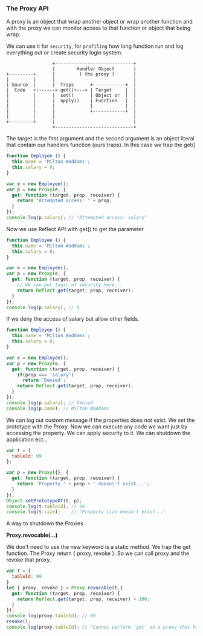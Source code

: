 ### The Proxy API
A proxy is an object that wrap another object or wrap another function and with the proxy we can monitor access to that function or object that being wrap.

We can use it for `security`, for `profiling` how long function run and log everything out or create security login system.




```
                 +-----------------------------+
                 |        Handler Object       |
+---------+      |         ( the proxy )       |
|         |      |                             |
| Source  |      |  Traps      +------------+  |
|  Code   +-------> get()+---> | Target     |  |
|         |      |  set()      | Object or  |  |
|         |      |  apply()    | Function   |  |
|         |      |             |            |  |
|         |      |             +------------+  |
|         |      |                             |
+---------+      |                             |
                 +-----------------------------+
```

The target is the first argument and the second argument is an object literal that contain our handlers function (ours traps). In this case we trap the get()
```js
function Employee () {
  this.name = 'Milton Waddams';
  this.salary = 0;
}

var e = new Employee();
var p = new Proxy(e, {
  get: function (target, prop, receiver) {
    return "Attempted access: " + prop;
  }
});
console.log(p.salary); // "Attempted access: salary"
```

Now we use Reflect API with get() to get the parameter

```js
function Employee () {
  this.name = 'Milton Waddams';
  this.salary = 0;
}

var e = new Employee();
var p = new Proxy(e, {
  get: function (target, prop, receiver) {
    // We can put logic of security here...
    return Reflect.get(target, prop, receiver);
  }
});
console.log(p.salary); // 0
```

If we deny the access of salary but allow other fields.

```js
function Employee () {
  this.name = 'Milton Waddams';
  this.salary = 0;
}

var e = new Employee();
var p = new Proxy(e, {
  get: function (target, prop, receiver) {
    if(prop === 'salary')
      return 'Denied';
    return Reflect.get(target, prop, receiver);
  }
});
console.log(p.salary); // Denied
console.log(p.name); // Milton Waddams
```

We can log out custom message if the properties does not exist. We set the prototype with the Proxy. Now we can execute any code we want just by accessing the property. We can apply security to it. We can shutdown the application ect...

```js
var t = {
  tableId: 99
};

var p = new Proxy({}, {
  get: function (target, prop, receiver) {
    return 'Property ' + prop + ' doesn\'t exist...';
  }
});
Object.setPrototypeOf(t, p);
console.log(t.tableId); // 99
console.log(t.size);    // "Property size doesn't exist..."
```

A way to shutdown the Proxies

<b>Proxy.revocable(...)</b>

We don't need to use the new keyword is a static method. We trap the get function. The Proxy return { proxy, revoke }. So we can call proxy and the revoke that proxy.
```js
var t = {
  tableId: 99
}
let { proxy, revoke } = Proxy.revocable(t,{
  get: function (target, prop, receiver) {
    return Reflect.get(target, prop, receiver) + 100;
  }
});
console.log(proxy.tableId); // 99
revoke();
console.log(proxy.tableId); // "Cannot perform 'get' on a proxy that has been revoked"
```
